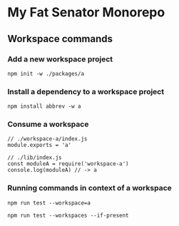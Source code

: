 # My Fat Senator Monorepo

## Workspace commands
### Add a new workspace project
```
npm init -w ./packages/a
```

### Install a dependency to a workspace project
```
npm install abbrev -w a
```

### Consume a workspace
```
// ./workspace-a/index.js
module.exports = 'a'

// ./lib/index.js
const moduleA = require('workspace-a')
console.log(moduleA) // -> a
```
### Running commands in context of a workspace
```
npm run test --workspace=a

npm run test --workspaces --if-present
```
